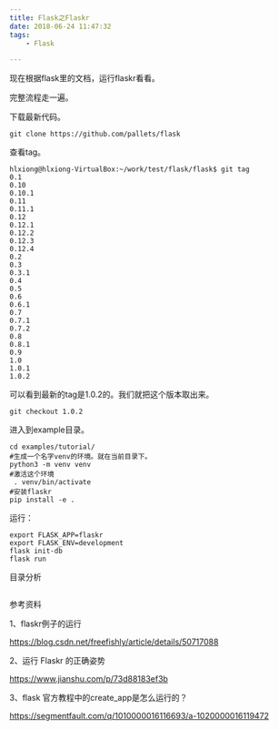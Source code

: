 ```yaml
---
title: Flask之Flaskr
date: 2018-06-24 11:47:32
tags:
	- Flask

---
```




现在根据flask里的文档，运行flaskr看看。

完整流程走一遍。

下载最新代码。

```
git clone https://github.com/pallets/flask
```

查看tag。

```
hlxiong@hlxiong-VirtualBox:~/work/test/flask/flask$ git tag
0.1
0.10
0.10.1
0.11
0.11.1
0.12
0.12.1
0.12.2
0.12.3
0.12.4
0.2
0.3
0.3.1
0.4
0.5
0.6
0.6.1
0.7
0.7.1
0.7.2
0.8
0.8.1
0.9
1.0
1.0.1
1.0.2
```

可以看到最新的tag是1.0.2的。我们就把这个版本取出来。

```
git checkout 1.0.2
```

进入到example目录。

```
cd examples/tutorial/
#生成一个名字venv的环境。就在当前目录下。
python3 -m venv venv
#激活这个环境
 . venv/bin/activate
#安装flaskr
pip install -e .
```

运行：

```
export FLASK_APP=flaskr
export FLASK_ENV=development
flask init-db
flask run
```



目录分析

```

```



参考资料

1、flaskr例子的运行

https://blog.csdn.net/freefishly/article/details/50717088

2、运行 Flaskr 的正确姿势

https://www.jianshu.com/p/73d88183ef3b

3、flask 官方教程中的create_app是怎么运行的？

https://segmentfault.com/q/1010000016116693/a-1020000016119472